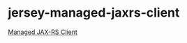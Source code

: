 jersey-managed-jaxrs-client
===========================
[Managed JAX-RS Client](http://blog.dejavu.sk/2014/01/16/managed-jax-rs-client/)
